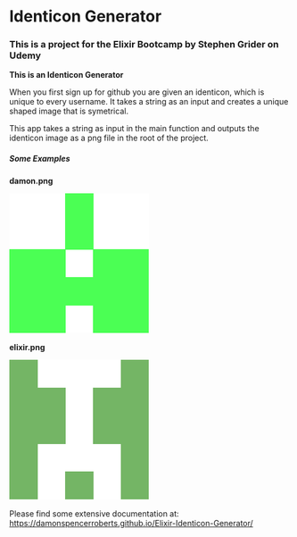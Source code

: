 # Identicon Generator

### This is a project for the Elixir Bootcamp by Stephen Grider on Udemy

**This is an Identicon Generator**

When you first sign up for github you are given an identicon, which
is unique to every username. It takes a string as an input and creates a unique shaped image that is symetrical.

This app takes a string as input in the main function and outputs the identicon image as a png file in the root of the project.

##### Some Examples

**damon.png**

![damon_png](./damon.png)

**elixir.png**

![elixir_png](./elixir.png)

Please find some extensive documentation at: https://damonspencerroberts.github.io/Elixir-Identicon-Generator/


